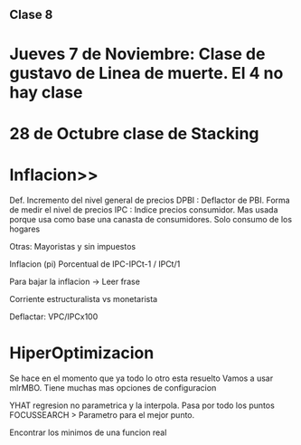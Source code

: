 ## Clase 8 

# Jueves 7 de Noviembre: Clase de gustavo de Linea de muerte. El 4 no hay clase

# 28 de Octubre clase de Stacking

# Inflacion>> 

Def. Incremento del nivel general de precios
DPBI : Deflactor de PBI. Forma de medir el nivel de precios 
IPC : Indice precios consumidor. Mas usada porque usa como base una canasta de consumidores. Solo consumo de los hogares

Otras: Mayoristas y sin impuestos

Inflacion (pi) Porcentual de IPC-IPCt-1 / IPCt/1

Para bajar la inflacion -> Leer frase

Corriente estructuralista vs monetarista

Deflactar:
VPC/IPCx100

# HiperOptimizacion

Se hace en el momento que ya todo lo otro esta resuelto
Vamos a usar mlrMBO. Tiene muchas mas opciones de configuracion

YHAT regresion no parametrica y la interpola. Pasa por todo los puntos
FOCUSSEARCH > Parametro para el mejor punto.

Encontrar los minimos de una funcion real

